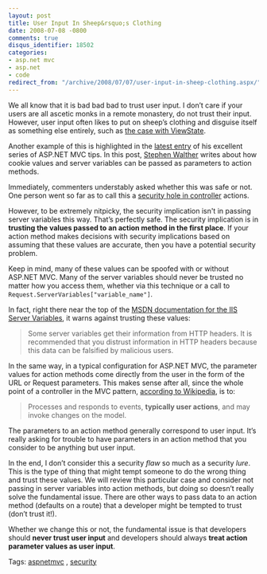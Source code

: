 ```yaml
---
layout: post
title: User Input In Sheep&rsquo;s Clothing
date: 2008-07-08 -0800
comments: true
disqus_identifier: 18502
categories:
- asp.net mvc
- asp.net
- code
redirect_from: "/archive/2008/07/07/user-input-in-sheep-clothing.aspx/"
---
```


We all know that it is bad bad bad to trust user input. I don’t care if
your users are all ascetic monks in a remote monastery, do not trust
their input. However, user input often likes to put on sheep’s clothing
and disguise itself as something else entirely, such as [the case with
ViewState](http://scottonwriting.net/sowblog/posts/3747.aspx "Don't Trust ViewState").

Another example of this is highlighted in the [latest
entry](http://weblogs.asp.net/stephenwalther/archive/2008/07/08/asp-net-mvc-tip-15-pass-browser-cookies-and-server-variables-as-action-parameters.aspx "Passing Cookie and Server Variable Values To action methods")
of his excellent series of ASP.NET MVC tips. In this post, [Stephen
Walther](http://weblogs.asp.net/stephenwalther/ "Stephen Walther's blog")
writes about how cookie values and server variables can be passed as
parameters to action methods.

Immediately, commenters understably asked whether this was safe or not.
One person went so far as to call this a [security hole in
controller](http://www.squaredroot.com/post/2008/07/08/MVC-Controller-Action-Security-Hole.aspx "Security Hole in Routing")
actions.

However, to be extremely nitpicky, the security implication isn't in
passing server variables this way. That’s perfectly safe. The security
implication is in **trusting the values passed to an action method in
the first place**. If your action method makes decisions with security
implications based on assuming that these values are accurate, then you
have a potential security problem.

Keep in mind, many of these values can be spoofed with or without
ASP.NET MVC. Many of the server variables should never be trusted no
matter how you access them, whether via this technique or a call to
`Request.ServerVariables["variable_name"]`.

In fact, right there near the top of the [MSDN documentation for the IIS
Server
Variables](http://msdn.microsoft.com/en-us/library/ms524602.aspx "IIS Server Variables on MSDN"),
it warns against trusting these values:

> Some server variables get their information from HTTP headers. It is
> recommended that you distrust information in HTTP headers because this
> data can be falsified by malicious users.

In the same way, in a typical configuration for ASP.NET MVC, the
parameter values for action methods come directly from the user in the
form of the URL or Request parameters. This makes sense after all, since
the whole point of a controller in the MVC pattern, [according to
Wikipedia](http://en.wikipedia.org/wiki/Model-view-controller "Wikipedia on MVC"),
is to:

> Processes and responds to events, **typically user actions**, and may
> invoke changes on the model.

The parameters to an action method generally correspond to user input.
It’s really asking for trouble to have parameters in an action method
that you consider to be anything but user input.

In the end, I don’t consider this a security *flaw* so much as a
security *lure*. This is the type of thing that might tempt someone to
do the wrong thing and trust these values. We will review this
particular case and consider not passing in server variables into action
methods, but doing so doesn’t really solve the fundamental issue. There
are other ways to pass data to an action method (defaults on a route)
that a developer might be tempted to trust (don’t trust it!).

Whether we change this or not, the fundamental issue is that developers
should **never trust user input** and developers should always **treat
action parameter values as user input**.

Tags: [aspnetmvc](http://technorati.com/tags/aspnetmvc/ "aspnetmvc tag")
, [security](http://technorati.com/tags/security/ "security tag")

